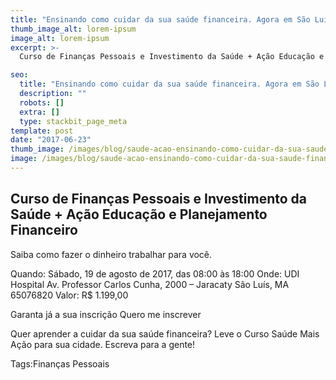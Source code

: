 ```yaml
---
title: "Ensinando como cuidar da sua saúde financeira. Agora em São Luis!"
thumb_image_alt: lorem-ipsum
image_alt: lorem-ipsum
excerpt: >-
  Curso de Finanças Pessoais e Investimento da Saúde + Ação Educação e Planejamento Financeiro

seo:
  title: "Ensinando como cuidar da sua saúde financeira. Agora em São Luis!"
  description: ""
  robots: []
  extra: []
  type: stackbit_page_meta
template: post
date: "2017-06-23"
thumb_image: /images/blog/saude-acao-ensinando-como-cuidar-da-sua-saude-financeira-agora-em-sao-luis-2.jpg
image: /images/blog/saude-acao-ensinando-como-cuidar-da-sua-saude-financeira-agora-em-sao-luis-2.jpg
---
```


## Curso de Finanças Pessoais e Investimento da Saúde + Ação Educação e Planejamento Financeiro

Saiba como fazer o dinheiro trabalhar para você.

Quando: Sábado, 19 de agosto de 2017, das 08:00 às 18:00
Onde: UDI Hospital
Av. Professor Carlos Cunha, 2000 – Jaracaty
São Luís, MA 65076820
Valor: R$ 1.199,00

Garanta já a sua inscrição
Quero me inscrever

Quer aprender a cuidar da sua saúde financeira? Leve o Curso Saúde Mais Ação para sua cidade. Escreva para a gente!

Tags:Finanças Pessoais
